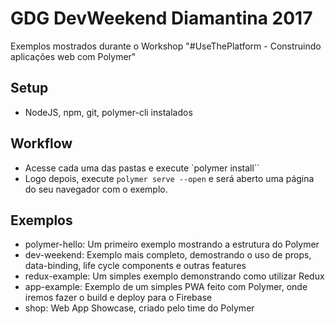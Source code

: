 # GDG DevWeekend Diamantina 2017

Exemplos mostrados durante o Workshop "#UseThePlatform - Construindo aplicações web com Polymer"


## Setup
- NodeJS, npm, git, polymer-cli instalados

## Workflow
- Acesse cada uma das pastas e execute `polymer install``
- Logo depois, execute `polymer serve --open` e será aberto uma página do seu navegador com o exemplo.


## Exemplos 

- polymer-hello: Um primeiro exemplo mostrando a estrutura do Polymer
- dev-weekend: Exemplo mais completo, demostrando o uso de props, data-binding, life cycle components e outras features
- redux-example: Um simples exemplo demonstrando como utilizar Redux
- app-example: Exemplo de um simples PWA feito com Polymer, onde iremos fazer o build e deploy para o Firebase
- shop: Web App Showcase, criado pelo time do Polymer